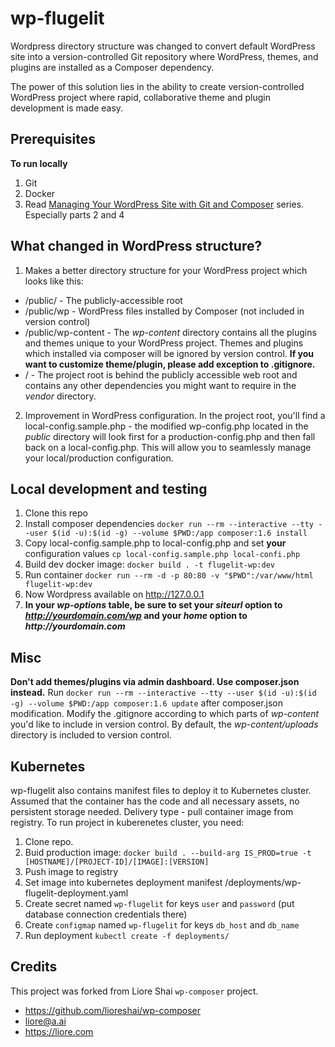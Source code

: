 # wp-flugelit
Wordpress directory structure was changed to convert default WordPress site into a version-controlled Git repository where WordPress, themes, and plugins are installed as a Composer dependency.

The power of this solution lies in the ability to create version-controlled WordPress project where rapid, collaborative theme and plugin development is made easy.

## Prerequisites
**To run locally**
1. Git
2. Docker
3. Read [Managing Your WordPress Site with Git and Composer](https://deliciousbrains.com/storing-wordpress-in-git/) series. Especially parts 2 and 4

## What changed in WordPress structure?
1. Makes a better directory structure for your WordPress project which looks like this:
  * /public/ - The publicly-accessible root
  * /public/wp - WordPress files installed by Composer (not included in version control)
  * /public/wp-content - The _wp-content_ directory contains all the plugins and themes unique to your WordPress project. Themes and plugins which installed via composer will be ignored by version control. **If you want to customize theme/plugin, please add exception to .gitignore.** 
  * / - The project root is behind the publicly accessible web root and contains any other dependencies you might want to require in the _vendor_ directory.
2. Improvement in WordPress configuration. In the project root, you'll find a local-config.sample.php - the modified wp-config.php located in the _public_ directory will look first for a production-config.php and then fall back on a local-config.php. This will allow you to seamlessly manage your local/production configuration.

## Local development and testing
1. Clone this repo
2. Install composer dependencies
`docker run --rm --interactive --tty --user $(id -u):$(id -g) --volume $PWD:/app composer:1.6 install`
3. Copy local-config.sample.php to local-config.php and set **your** configuration values
`cp local-config.sample.php local-confi.php`
4. Build dev docker image:
`docker build . -t flugelit-wp:dev`
5. Run container
`docker run --rm -d -p 80:80 -v "$PWD":/var/www/html flugelit-wp:dev`
6. Now Wordpress available on http://127.0.0.1
6. **In your _wp-options_ table, be sure to set your _siteurl_ option to _http://yourdomain.com/wp_ and your _home_ option to _http://yourdomain.com_**

## Misc
**Don't add themes/plugins via admin dashboard. Use composer.json instead.** Run `docker run --rm --interactive --tty --user $(id -u):$(id -g) --volume $PWD:/app composer:1.6 update` after composer.json modification.
Modify the .gitignore according to which parts of _wp-content_ you'd like to include in version control. By default, the _wp-content/uploads_ directory is included to version control.

## Kubernetes
wp-flugelit also contains manifest files to deploy it to Kubernetes cluster. Assumed that the container has the code and all necessary assets, no persistent storage needed. Delivery type - pull container image from registry.
To run project in kuberenetes cluster, you need:
1. Clone repo.
2. Buid production image:
`docker build . --build-arg IS_PROD=true -t [HOSTNAME]/[PROJECT-ID]/[IMAGE]:[VERSION]`
3. Push image to registry
4. Set image into kubernetes deployment manifest /deployments/wp-flugelit-deployment.yaml
5. Create secret named `wp-flugelit` for keys `user` and `password` (put database connection credentials there)
6. Create `configmap` named `wp-flugelit` for keys `db_host` and `db_name`
7. Run deployment
`kubectl create -f deployments/` 

## Credits
This project was forked from Liore Shai `wp-composer` project.
* https://github.com/lioreshai/wp-composer
* liore@a.ai
* https://liore.com
